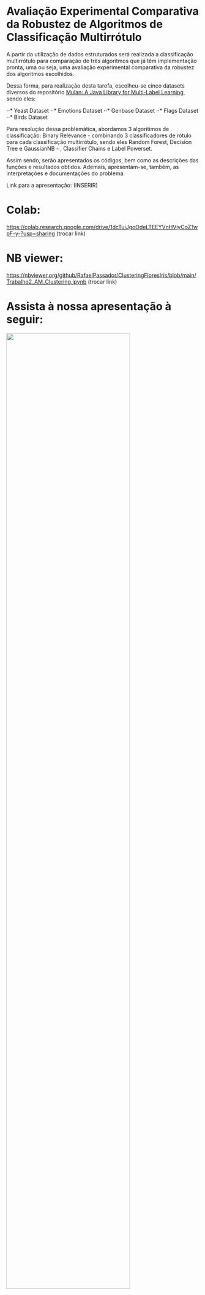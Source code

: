 # Avaliação Experimental Comparativa da Robustez de Algoritmos de Classificação Multirrótulo

A partir da utilização de dados estruturados será realizada a classificação multirrótulo para comparação de três algoritmos que já têm implementação pronta, uma ou seja, uma avaliação experimental comparativa da robustez dos algoritmos escolhidos.

Dessa forma, para realização desta tarefa, escolheu-se cinco datasets diversos do repositório [Mulan: A Java Library for Multi-Label Learning](http://mulan.sourceforge.net/datasets-mlc.html), sendo eles:

⋅⋅* Yeast Dataset
⋅⋅* Emotions Dataset
⋅⋅* Genbase Dataset
⋅⋅* Flags Dataset
⋅⋅* Birds Dataset

Para resolução dessa problemática, abordamos 3 algoritimos de classificação: Binary Relevance - combinando 3 classificadores de rótulo para cada classificação multirrótulo, sendo eles Random Forest, Decision Tree e GaussianNB - , Classifier Chains e Label Powerset.

Assim sendo, serão apresentados os códigos, bem como as descrições das funções e resultados obtidos. Ademais, apresentam-se, também, as interpretações e documentações do problema.

Link para a apresentação: (INSERIR)

# Colab: 
https://colab.research.google.com/drive/1dcTuiJgoOdeLTEEYVnHViyCoZ1wpF-y-?usp=sharing
(trocar link)
# NB viewer: 
https://nbviewer.org/github/RafaelPassador/ClusteringFloresIris/blob/main/Trabalho2_AM_Clustering.ipynb
(trocar link)

# Assista à nossa apresentação à seguir: 

[<img src="https://img.youtube.com/vi/7bfNvzpduKY/maxresdefault.jpg" width="80%">](https://youtu.be/7bfNvzpduKY)

# Equipe:
Júlia Aparecida Sousa de Oliveira    - RA: 769707 
Igor Teixeira Machado                - RA: 769708
Rafael Vinicius Polato Passador      - RA: 790036 

# Professor:
Prof. Dr. Diego Furtado Silva

[2021/2 ENPE] Aprendizado de Máquina 2 - Trabalho Prático 1
